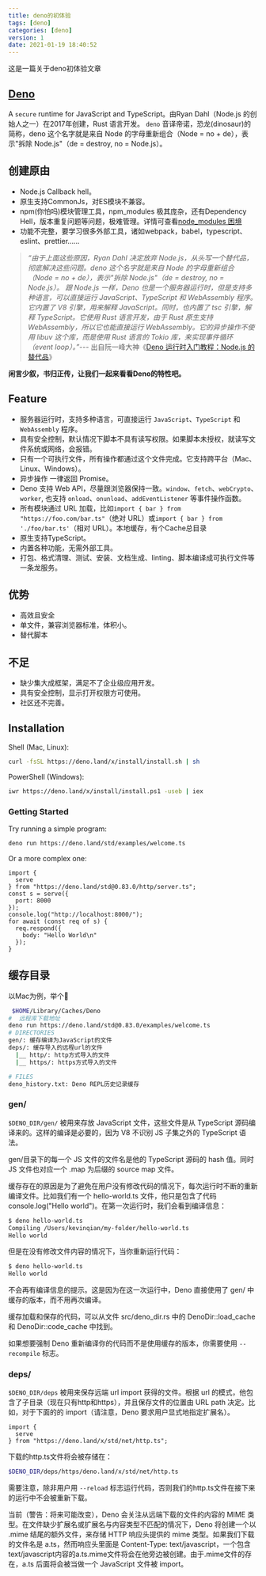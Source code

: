 ```yaml
---
title: deno的初体验
tags: [deno]
categories: [deno]
version: 1
date: 2021-01-19 18:40:52
---
```

这是一篇关于deno初体验文章
<!-- more -->

## [Deno](https://deno.land/)

A `secure` runtime for JavaScript and TypeScript。由Ryan Dahl（Node.js 的创始人之一）在2017年创建，Rust 语言开发。 `deno` 音译帝诺，恐龙(dinosaur)的简称，deno 这个名字就是来自 Node 的字母重新组合（Node = no + de），表示"拆除 Node.js"（de = destroy, no = Node.js）。

## 创建原由

* Node.js Callback hell。
* 原生支持CommonJs，对ES模块不兼容。
* npm(你怕吗)模块管理工具，npm_modules 极其庞杂，还有Dependency Hell，版本重复问题等问题，极难管理。详情可查看[node_modules 困境](https://juejin.cn/post/6914508615969669127)
* 功能不完整，要学习很多外部工具，诸如webpack，babel，typescript、eslint、prettier......

> *“由于上面这些原因，Ryan Dahl 决定放弃 Node.js，从头写一个替代品，彻底解决这些问题。deno 这个名字就是来自 Node 的字母重新组合（Node = no + de），表示"拆除 Node.js"（de = destroy, no = Node.js）。
跟 Node.js 一样，Deno 也是一个服务器运行时，但是支持多种语言，可以直接运行 JavaScript、TypeScript 和 WebAssembly 程序。
它内置了 V8 引擎，用来解释 JavaScript。同时，也内置了 tsc 引擎，解释 TypeScript。它使用 Rust 语言开发，由于 Rust 原生支持 WebAssembly，所以它也能直接运行 WebAssembly。它的异步操作不使用 libuv 这个库，而是使用 Rust 语言的 Tokio 库，来实现事件循环（event loop）。”*--- 出自阮一峰大神《[Deno 运行时入门教程：Node.js 的替代品](https://www.ruanyifeng.com/blog/2020/01/deno-intro.html)》

**闲言少叙，书归正传，让我们一起来看看Deno的特性吧。**

## Feature

* 服务器运行时，支持多种语言，可直接运行 `JavaScript`、`TypeScript` 和 `WebAssembly` 程序。
* 具有安全控制，默认情况下脚本不具有读写权限。如果脚本未授权，就读写文件系统或网络，会报错。
* 只有一个可执行文件，所有操作都通过这个文件完成。它支持跨平台（Mac、Linux、Windows）。
* 异步操作 一律返回 Promise。
* Deno 支持 Web API，尽量跟浏览器保持一致。`window`、`fetch`、`webCrypto`、`worker`, 也支持 `onload`、`onunload`、`addEventListener` 等事件操作函数。
* 所有模块通过 URL 加载，比如`import { bar } from "https://foo.com/bar.ts"`（绝对 URL）或`import { bar } from './foo/bar.ts'`（相对 URL）。本地缓存，有个Cache总目录
* 原生支持TypeScript。
* 内置各种功能，无需外部工具。
* 打包、格式清理、测试、安装、文档生成、linting、脚本编译成可执行文件等一条龙服务。

## 优势

* 高效且安全
* 单文件，兼容浏览器标准，体积小。
* 替代脚本

## 不足

* 缺少集大成框架，满足不了企业级应用开发。
* 具有安全控制，显示打开权限方可使用。
* 社区还不完善。

## Installation

Shell (Mac, Linux):

``` BASH
curl -fsSL https://deno.land/x/install/install.sh | sh
```

PowerShell (Windows):

``` BASH
iwr https://deno.land/x/install/install.ps1 -useb | iex
```

### Getting Started

Try running a simple program:

``` BASH
deno run https://deno.land/std/examples/welcome.ts
```

Or a more complex one:

``` JS
import {
  serve
} from "https://deno.land/std@0.83.0/http/server.ts";
const s = serve({
  port: 8000
});
console.log("http://localhost:8000/");
for await (const req of s) {
  req.respond({
    body: "Hello World\n"
  });
}
```

## 缓存目录

以Mac为例，举个🌰 

``` BASH
 $HOME/Library/Caches/Deno
#  远程库下载地址
deno run https://deno.land/std@0.83.0/examples/welcome.ts
# DIRECTORIES
gen/: 缓存编译为JavaScript的文件
deps/: 缓存导入的远程url的文件
  |__ http/: http方式导入的文件
  |__ https/: https方式导入的文件

# FILES
deno_history.txt: Deno REPL历史记录缓存
```

### gen/

`$DENO_DIR/gen/` 被用来存放 JavaScript 文件，这些文件是从 TypeScript 源码编译来的。这样的编译是必要的，因为 V8 不识别 JS 子集之外的 TypeScript 语法。

gen/目录下的每一个 JS 文件的文件名是他的 TypeScript 源码的 hash 值。同时 JS 文件也对应一个 .map 为后缀的 source map 文件。

缓存存在的原因是为了避免在用户没有修改代码的情况下，每次运行时不断的重新编译文件。比如我们有一个 hello-world.ts 文件，他只是包含了代码 console.log("Hello world")。在第一次运行时，我们会看到编译信息：

``` BASH
$ deno hello-world.ts
Compiling /Users/kevinqian/my-folder/hello-world.ts
Hello world
```

但是在没有修改文件内容的情况下，当你重新运行代码：

``` BASH
$ deno hello-world.ts
Hello world
```

不会再有编译信息的提示。这是因为在这一次运行中，Deno 直接使用了 gen/ 中缓存的版本，而不用再次编译。

缓存加载和保存的代码，可以从文件 src/deno_dir.rs 中的 DenoDir::load_cache 和 DenoDir::code_cache 中找到。

如果想要强制 Deno 重新编译你的代码而不是使用缓存的版本，你需要使用 `--recompile` 标志。

### deps/

`$DENO_DIR/deps` 被用来保存远端 url import 获得的文件。根据 url 的模式，他包含了子目录（现在只有http和https），并且保存文件的位置由 URL path 决定。比如，对于下面的的 import（请注意，Deno 要求用户显式地指定扩展名）。

``` JS
import {
  serve
} from "https://deno.land/x/std/net/http.ts";
```

下载的http.ts文件将会被存储在：

``` BASH
$DENO_DIR/deps/https/deno.land/x/std/net/http.ts
```

需要注意，除非用户用 `--reload` 标志运行代码，否则我们的http.ts文件在接下来的运行中不会被重新下载。

当前（警告：将来可能改变），Deno 会关注从远端下载的文件的内容的 MIME 类型。在文件缺少扩展名或扩展名与内容类型不匹配的情况下，Deno 将创建一个以 .mime 结尾的额外文件，来存储 HTTP 响应头提供的 mime 类型。如果我们下载的文件名是 a.ts，然而响应头里面是 Content-Type: text/javascript，一个包含text/javascript内容的a.ts.mime文件将会在他旁边被创建。由于.mime文件的存在，a.ts 后面将会被当做一个 JavaScript 文件被 import。

